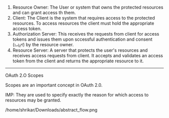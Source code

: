 

1. Resource Owner: The User or system that owns the protected resources and can grant access th them.
2. Client: The Client is the system that requires access to the protected resources. To access resources the client must hold the appropriate access token.
3. Authorization Server: This receives the requests from client for access tokens and issues them upon sccessful authentication and consent (ಒಪ್ಪಿಗೆ) by the resource owner.
4. Resource Server: A server that protects the user's resources and receives access requests from client. It accepts and validates an access token from the client and returns the appropriate resource to it.
------------------------
OAuth 2.O Scopes

Scopes are an important concept in OAuth 2.0.

IMP: They are used to specify exactly the reason for which access to resources may be granted.

/home/shrikar/Downloads/abstract_flow.png


